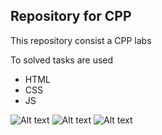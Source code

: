 ## Repository for CPP
This repository consist a CPP labs

To solved tasks are used
- HTML
- CSS
- JS

![Alt text](/screenshots/lab1 "Lab1")
![Alt text](/screenshots/lab2 "Lab2")
![Alt text](/screenshots/lab3 "Lab3")
